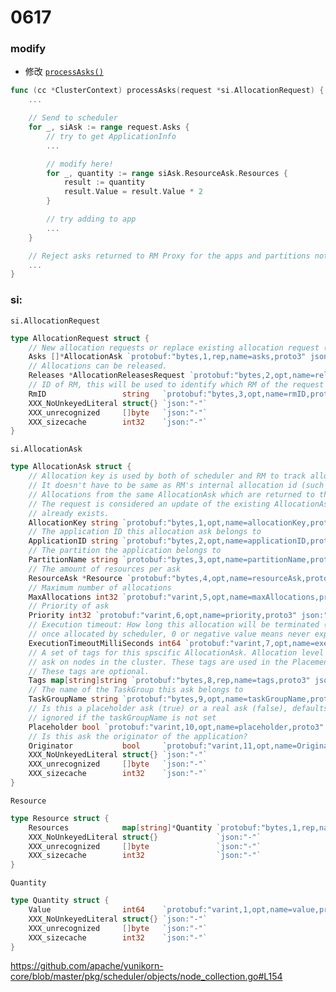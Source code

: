 # 0617
### modify
* 修改 [```processAsks()```](https://github.com/apache/yunikorn-core/blob/a590b7d0059cc875bc9ba5c81451a3db14c54326/pkg/scheduler/context.go#L739)

``` go 
func (cc *ClusterContext) processAsks(request *si.AllocationRequest) {
    ... 

	// Send to scheduler
	for _, siAsk := range request.Asks {
		// try to get ApplicationInfo
        ...

		// modify here!
		for _, quantity := range siAsk.ResourceAsk.Resources {
			result := quantity
			result.Value = result.Value * 2
		}

		// try adding to app
        ...
	}

	// Reject asks returned to RM Proxy for the apps and partitions not found
    ...
}
```

### si:
```si.AllocationRequest```

```go
type AllocationRequest struct {
	// New allocation requests or replace existing allocation request (if allocationID is same)
	Asks []*AllocationAsk `protobuf:"bytes,1,rep,name=asks,proto3" json:"asks,omitempty"`
	// Allocations can be released.
	Releases *AllocationReleasesRequest `protobuf:"bytes,2,opt,name=releases,proto3" json:"releases,omitempty"`
	// ID of RM, this will be used to identify which RM of the request comes from.
	RmID                 string   `protobuf:"bytes,3,opt,name=rmID,proto3" json:"rmID,omitempty"`
	XXX_NoUnkeyedLiteral struct{} `json:"-"`
	XXX_unrecognized     []byte   `json:"-"`
	XXX_sizecache        int32    `json:"-"`
}
```

```si.AllocationAsk```
```go
type AllocationAsk struct {
	// Allocation key is used by both of scheduler and RM to track allocations.
	// It doesn't have to be same as RM's internal allocation id (such as Pod name of K8s or ContainerID of YARN).
	// Allocations from the same AllocationAsk which are returned to the RM at the same time will have the same allocationKey.
	// The request is considered an update of the existing AllocationAsk if an ALlocationAsk with the same allocationKey
	// already exists.
	AllocationKey string `protobuf:"bytes,1,opt,name=allocationKey,proto3" json:"allocationKey,omitempty"`
	// The application ID this allocation ask belongs to
	ApplicationID string `protobuf:"bytes,2,opt,name=applicationID,proto3" json:"applicationID,omitempty"`
	// The partition the application belongs to
	PartitionName string `protobuf:"bytes,3,opt,name=partitionName,proto3" json:"partitionName,omitempty"`
	// The amount of resources per ask
	ResourceAsk *Resource `protobuf:"bytes,4,opt,name=resourceAsk,proto3" json:"resourceAsk,omitempty"`
	// Maximum number of allocations
	MaxAllocations int32 `protobuf:"varint,5,opt,name=maxAllocations,proto3" json:"maxAllocations,omitempty"`
	// Priority of ask
	Priority int32 `protobuf:"varint,6,opt,name=priority,proto3" json:"priority,omitempty"`
	// Execution timeout: How long this allocation will be terminated (by scheduler)
	// once allocated by scheduler, 0 or negative value means never expire.
	ExecutionTimeoutMilliSeconds int64 `protobuf:"varint,7,opt,name=executionTimeoutMilliSeconds,proto3" json:"executionTimeoutMilliSeconds,omitempty"`
	// A set of tags for this spscific AllocationAsk. Allocation level tags are used in placing this specific
	// ask on nodes in the cluster. These tags are used in the PlacementConstraints.
	// These tags are optional.
	Tags map[string]string `protobuf:"bytes,8,rep,name=tags,proto3" json:"tags,omitempty" protobuf_key:"bytes,1,opt,name=key,proto3" protobuf_val:"bytes,2,opt,name=value,proto3"`
	// The name of the TaskGroup this ask belongs to
	TaskGroupName string `protobuf:"bytes,9,opt,name=taskGroupName,proto3" json:"taskGroupName,omitempty"`
	// Is this a placeholder ask (true) or a real ask (false), defaults to false
	// ignored if the taskGroupName is not set
	Placeholder bool `protobuf:"varint,10,opt,name=placeholder,proto3" json:"placeholder,omitempty"`
	// Is this ask the originator of the application?
	Originator           bool     `protobuf:"varint,11,opt,name=Originator,proto3" json:"Originator,omitempty"`
	XXX_NoUnkeyedLiteral struct{} `json:"-"`
	XXX_unrecognized     []byte   `json:"-"`
	XXX_sizecache        int32    `json:"-"`
}
```

```Resource```
```go
type Resource struct {
	Resources            map[string]*Quantity `protobuf:"bytes,1,rep,name=resources,proto3" json:"resources,omitempty" protobuf_key:"bytes,1,opt,name=key,proto3" protobuf_val:"bytes,2,opt,name=value,proto3"`
	XXX_NoUnkeyedLiteral struct{}             `json:"-"`
	XXX_unrecognized     []byte               `json:"-"`
	XXX_sizecache        int32                `json:"-"`
}
```

```Quantity```
```go
type Quantity struct {
	Value                int64    `protobuf:"varint,1,opt,name=value,proto3" json:"value,omitempty"`
	XXX_NoUnkeyedLiteral struct{} `json:"-"`
	XXX_unrecognized     []byte   `json:"-"`
	XXX_sizecache        int32    `json:"-"`
}
```

https://github.com/apache/yunikorn-core/blob/master/pkg/scheduler/objects/node_collection.go#L154
